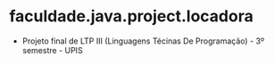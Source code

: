 # faculdade.java.project.locadora

- Projeto final de LTP III (Linguagens Técinas De Programação) - 3º semestre - UPIS
